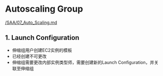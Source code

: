 # Autoscaling Group

[/SAA/07_Auto_Scaling.md](https://github.com/davidkorea/AWS/blob/master/SAA/07_Auto_Scaling.md)

## 1. Launch Configuration
- 伸缩组用户创建EC2实例的模板
- 已经创建不可更改
- 伸缩组需要更改内部实例类型师，需要创建新的Launch Configuration，并关联至伸缩组
